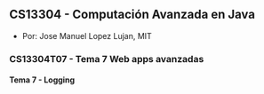 ## CS13304 - Computación Avanzada en Java
- Por: Jose Manuel Lopez Lujan, MIT

### CS13304T07 - Tema 7 Web apps avanzadas
 
#### Tema 7 -  Logging